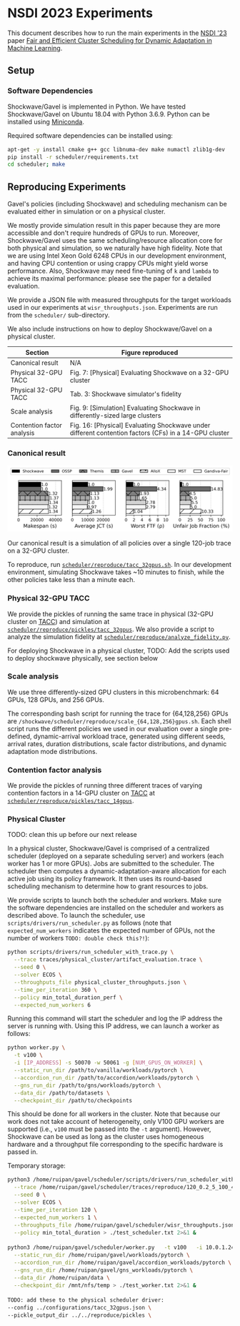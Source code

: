 # NSDI 2023 Experiments

This document describes how to run the main experiments in the [NSDI '23](https://www.usenix.org/conference/nsdi23) paper [Fair and Efficient Cluster Scheduling for Dynamic Adaptation in Machine Learning](https://www.usenix.org/conference/nsdi23/presentation/zheng).

## Setup

### Software Dependencies

Shockwave/Gavel is implemented in Python. We have tested Shockwave/Gavel on Ubuntu 18.04 with Python 3.6.9.
Python can be installed using [Miniconda](https://docs.conda.io/en/latest/miniconda.html).

Required software dependencies can be installed using:

```bash
apt-get -y install cmake g++ gcc libnuma-dev make numactl zlib1g-dev
pip install -r scheduler/requirements.txt
cd scheduler; make
```

## Reproducing Experiments

Gavel's policies (including Shockwave) and scheduling mechanism can be evaluated either in simulation or on a physical cluster.

We mostly provide simulation result in this paper because they are more accessible and don't require hundreds of GPUs to run. Moreover, Shockwave/Gavel uses the same scheduling/resource allocation core for both physical and simulation, so we naturally have high fidelity. Note that we are using Intel Xeon Gold 6248 CPUs in our development environment, and having CPU contention or using crappy CPUs might yield worse performance. Also, Shockwave may need fine-tuning of `k` and `lambda` to achieve its maximal performance: please see the paper for a detailed evaluation.

We provide a JSON file with measured throughputs for the target workloads used in our experiments at `wisr_throughputs.json`. Experiments are run from the `scheduler/` sub-directory.

We also include instructions on how to deploy Shockwave/Gavel on a physical cluster.

| Section      | Figure reproduced |
| ------------ | ------------------ |
| Canonical result | N/A |
| Physical 32-GPU TACC | Fig. 7: [Physical] Evaluating Shockwave on a 32-GPU cluster |
| Physical 32-GPU TACC | Tab. 3: Shockwave simulator's fidelity |
| Scale analysis | Fig. 9: [Simulation] Evaluating Shockwave in differently-sized large clusters |
| Contention factor analysis | Fig. 16: [Physical] Evaluating Shockwave under different contention factors (CFs) in a 14-GPU cluster |

### Canonical result

![Canonical result: bar chart showing Shockwave's win over other policies](canonical.png "Canonical result")

Our canonical result is a simulation of all policies over a single 120-job trace on a 32-GPU cluster.

To reproduce, run [`scheduler/reproduce/tacc_32gpus.sh`](scheduler/reproduce/tacc_32gpus.sh). In our development environment, simulating Shockwave takes ~10 minutes to finish, while the other policies take less than a minute each. 

### Physical 32-GPU TACC

We provide the pickles of running the same trace in physical (32-GPU cluster on [TACC](https://www.tacc.utexas.edu/)) and simulation at [`scheduler/reproduce/pickles/tacc_32gpus`](scheduler/reproduce/pickles/tacc_32gpus). We also provide a script to analyze the simulation fidelity at [`scheduler/reproduce/analyze_fidelity.py`](scheduler/reproduce/analyze_fidelity.py).

For deploying Shockwave in a physical cluster, TODO: Add the scripts used to deploy shockwave physically, see section below

### Scale analysis

We use three differently-sized GPU clusters in this microbenchmark: 64 GPUs, 128 GPUs, and 256 GPUs.

The corresponding bash script for running the trace for {64,128,256} GPUs are `/shockwave/scheduler/reproduce/scale_{64,128,256}gpus.sh`. Each shell script runs the different policies we used in our evaluation over a single pre-defined, dynamic-arrival workload trace, generated using different seeds, arrival rates, duration distributions, scale factor distributions, and dynamic adaptation mode distributions.

### Contention factor analysis

We provide the pickles of running three different traces of varying contention factors in a 14-GPU cluster on [TACC](https://www.tacc.utexas.edu/) at [`scheduler/reproduce/pickles/tacc_14gpus`](scheduler/reproduce/pickles/tacc_14gpus).


### Physical Cluster

TODO: clean this up before our next release

In a physical cluster, Shockwave/Gavel is comprised of a centralized scheduler (deployed on a separate scheduling server) and workers (each worker has 1 or more GPUs). Jobs are submitted to the scheduler. The scheduler then computes a dynamic-adaptation-aware allocation for each active job using its policy framework. It then uses its round-based scheduling mechanism to determine how to grant resources to jobs.

We provide scripts to launch both the scheduler and workers. Make sure the software dependencies are installed on the scheduler and workers as described above. To launch the scheduler, use `scripts/drivers/run_scheduler.py` as follows (note that `expected_num_workers` indicates the expected number of GPUs, not the number of workers `TODO: double check this?!`):
```bash
python scripts/drivers/run_scheduler_with_trace.py \
  --trace traces/physical_cluster/artifact_evaluation.trace \
  --seed 0 \
  --solver ECOS \
  --throughputs_file physical_cluster_throughputs.json \
  --time_per_iteration 360 \
  --policy min_total_duration_perf \
  --expected_num_workers 6
```
Running this command will start the scheduler and log the IP address the server is running with. Using this IP address, we can launch a worker as follows:
```bash
python worker.py \
  -t v100 \
  -i [IP_ADDRESS] -s 50070 -w 50061 -g [NUM_GPUS_ON_WORKER] \
  --static_run_dir /path/to/vanilla/workloads/pytorch \
  --accordion_run_dir /path/to/accordion/workloads/pytorch \
  --gns_run_dir /path/to/gns/workloads/pytorch \
  --data_dir /path/to/datasets \
  --checkpoint_dir /path/to/checkpoints
```
This should be done for all workers in the cluster. Note that because our work does not take account of heterogeneity, only V100 GPU workers are supported (i.e., `v100` must be passed into the `-t` argument). However, Shockwave can be used as long as the cluster uses homogeneous hardware and a throughput file corresponding to the specific hardware is passed in.

Temporary storage:
```bash
python3 /home/ruipan/gavel/scheduler/scripts/drivers/run_scheduler_with_trace.py \
  --trace /home/ruipan/gavel/scheduler/traces/reproduce/120_0.2_5_100_40_25_0,0.5,0.5_0.6,0.3,0.09,0.01_multigpu_dynamic.trace \
  --seed 0 \
  --solver ECOS \
  --time_per_iteration 120 \
  --expected_num_workers 1 \
  --throughputs_file /home/ruipan/gavel/scheduler/wisr_throughputs.json \
  --policy min_total_duration > ./test_scheduler.txt 2>&1 &

python3 /home/ruipan/gavel/scheduler/worker.py   -t v100   -i 10.0.1.249 -s 50070 -w 50061 -g 3 \
  --static_run_dir /home/ruipan/gavel/workloads/pytorch \
  --accordion_run_dir /home/ruipan/gavel/accordion_workloads/pytorch \
  --gns_run_dir /home/ruipan/gavel/gns_workloads/pytorch \
  --data_dir /home/ruipan/data \
  --checkpoint_dir /mnt/nfs/temp > ./test_worker.txt 2>&1 &

TODO: add these to the physical scheduler driver:
--config ../configurations/tacc_32gpus.json \
--pickle_output_dir ../../reproduce/pickles \
```

<!-- TODO: include something like this in our next release -->

<!-- The included trace for artifact evaluation should complete in about 2 hours using a cluster size of 6 GPUs (2 V100s and 4 K80s), and is intended merely to show that the infrastructure required to deploy Gavel in a physical cluster is included; actually replicating the physical cluster experiments shown in the paper will require more resources for a much longer duration. -->
